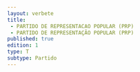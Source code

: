 ```yaml
---
layout: verbete
title:
 - PARTIDO DE REPRESENTACAO POPULAR (PRP)
 - PARTIDO DE REPRESENTAÇÃO POPULAR (PRP)
published: true
edition: 1  
type: T
subtype: Partido
---
```


